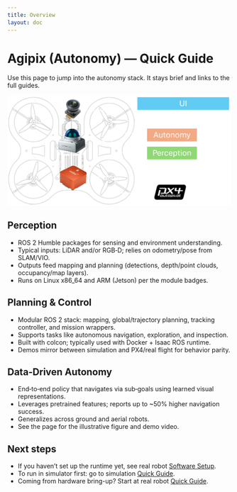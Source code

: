```yaml
---
title: Overview
layout: doc
---
```

# Agipix (Autonomy) — Quick Guide

Use this page to jump into the autonomy stack. It stays brief and links to the full guides.

![Autonomy overview](../../assets/images/diag/auto_overview.png)

## Perception

- ROS 2 Humble packages for sensing and environment understanding.
- Typical inputs: LiDAR and/or RGB‑D; relies on odometry/pose from SLAM/VIO.
- Outputs feed mapping and planning (detections, depth/point clouds, occupancy/map layers).
- Runs on Linux x86_64 and ARM (Jetson) per the module badges.

## Planning & Control

- Modular ROS 2 stack: mapping, global/trajectory planning, tracking controller, and mission wrappers.
- Supports tasks like autonomous navigation, exploration, and inspection.
- Built with colcon; typically used with Docker + Isaac ROS runtime.
- Demos mirror between simulation and PX4/real flight for behavior parity.

## Data‑Driven Autonomy

- End‑to‑end policy that navigates via sub‑goals using learned visual representations.
- Leverages pretrained features; reports up to ~50% higher navigation success.
- Generalizes across ground and aerial robots.
- See the page for the illustrative figure and demo video.

## Next steps
- If you haven’t set up the runtime yet, see real robot [Software Setup](../real/3_software_setup.md).
- To run in simulator first: go to simulation [Quick Guide](../sim/index.md).
- Coming from hardware bring-up? Start at real robot [Quick Guide](../real/index.md).
